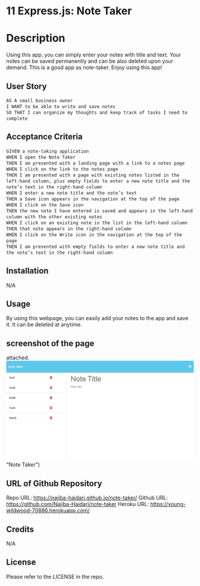 # 11 Express.js: Note Taker

# Description

Using this app, you can simply enter your notes with title and text. Your notes can be saved permanently and can be also deleted upon your demand. This is a good app as note-taker. Enjoy using this app!


## User Story


```
AS A small business owner
I WANT to be able to write and save notes
SO THAT I can organize my thoughts and keep track of tasks I need to complete
```


## Acceptance Criteria

```
GIVEN a note-taking application
WHEN I open the Note Taker
THEN I am presented with a landing page with a link to a notes page
WHEN I click on the link to the notes page
THEN I am presented with a page with existing notes listed in the left-hand column, plus empty fields to enter a new note title and the note’s text in the right-hand column
WHEN I enter a new note title and the note’s text
THEN a Save icon appears in the navigation at the top of the page
WHEN I click on the Save icon
THEN the new note I have entered is saved and appears in the left-hand column with the other existing notes
WHEN I click on an existing note in the list in the left-hand column
THEN that note appears in the right-hand column
WHEN I click on the Write icon in the navigation at the top of the page
THEN I am presented with empty fields to enter a new note title and the note’s text in the right-hand column
```


## Installation

N/A

## Usage

By using this webpage, you can easily add your notes to the app and save it. It can be deleted at anytime.

## screenshot of the page

attached. 
![Note Taker](./Assets/screenshot.jpeg) 
"Note Taker")

## URL of Github Repository
Repo URL: https://najiba-haidari.github.io/note-taker/ 
Github URL: https://github.com/Najiba-Haidari/note-taker 
Heroku URL: https://young-wildwood-70886.herokuapp.com/ 

## Credits

N/A

## License

Please refer to the LICENSE in the repo.